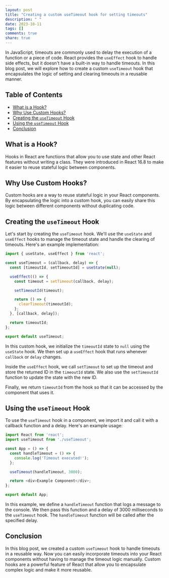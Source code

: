```yaml
---
layout: post
title: "Creating a custom useTimeout hook for setting timeouts"
description: " "
date: 2023-10-11
tags: []
comments: true
share: true
---
```


In JavaScript, timeouts are commonly used to delay the execution of a function or a piece of code. React provides the `useEffect` hook to handle side effects, but it doesn't have a built-in way to handle timeouts. In this blog post, we will explore how to create a custom `useTimeout` hook that encapsulates the logic of setting and clearing timeouts in a reusable manner.

## Table of Contents

- [What is a Hook?](#what-is-a-hook)
- [Why Use Custom Hooks?](#why-use-custom-hooks)
- [Creating the `useTimeout` Hook](#creating-the-usetimeout-hook)
- [Using the `useTimeout` Hook](#using-the-usetimeout-hook)
- [Conclusion](#conclusion)

## What is a Hook?

Hooks in React are functions that allow you to use state and other React features without writing a class. They were introduced in React 16.8 to make it easier to reuse stateful logic between components.

## Why Use Custom Hooks?

Custom hooks are a way to reuse stateful logic in your React components. By encapsulating the logic into a custom hook, you can easily share this logic between different components without duplicating code.

## Creating the `useTimeout` Hook

Let's start by creating the `useTimeout` hook. We'll use the `useState` and `useEffect` hooks to manage the timeout state and handle the clearing of timeouts. Here's an example implementation:

```javascript
import { useState, useEffect } from 'react';

const useTimeout = (callback, delay) => {
  const [timeoutId, setTimeoutId] = useState(null);

  useEffect(() => {
    const timeout = setTimeout(callback, delay);

    setTimeoutId(timeout);

    return () => {
      clearTimeout(timeoutId);
    };
  }, [callback, delay]);

  return timeoutId;
};

export default useTimeout;
```

In this custom hook, we initialize the `timeoutId` state to `null` using the `useState` hook. We then set up a `useEffect` hook that runs whenever `callback` or `delay` changes.

Inside the `useEffect` hook, we call `setTimeout` to set up the timeout and store the returned ID in the `timeoutId` state. We also use the `setTimeoutId` function to update the state with the new ID.

Finally, we return `timeoutId` from the hook so that it can be accessed by the component that uses it.

## Using the `useTimeout` Hook

To use the `useTimeout` hook in a component, we import it and call it with a callback function and a delay. Here's an example usage:

```javascript
import React from 'react';
import useTimeout from './useTimeout';

const App = () => {
  const handleTimeout = () => {
    console.log('Timeout executed!');
  };

  useTimeout(handleTimeout, 3000);

  return <div>Example Component</div>;
};

export default App;
```

In this example, we define a `handleTimeout` function that logs a message to the console. We then pass this function and a delay of 3000 milliseconds to the `useTimeout` hook. The `handleTimeout` function will be called after the specified delay.

## Conclusion

In this blog post, we created a custom `useTimeout` hook to handle timeouts in a reusable way. Now you can easily incorporate timeouts into your React components without having to manage the timeout logic manually. Custom hooks are a powerful feature of React that allow you to encapsulate complex logic and make it more reusable.